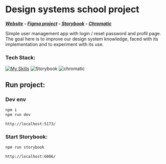 # Design systems school project

_**[Website](https://design-system-five-wheat.vercel.app/) - 
[Figma project](https://www.figma.com/design/y0zqgpjveZSpyzsf6wgDZ7/E02-(LES-GOATS)?node-id=16-51&t=KugNE1BeEuXp3LHC-1) - 
[Storybook](https://main--677be08e3f6f060edbeaf798.chromatic.com) - 
[Chromatic](https://www.chromatic.com/library?appId=677be08e3f6f060edbeaf798&branch=main)**_

Simple user management app with login / reset password and profil page.
The goal here is to improve our design system knowledge,  faced with its implementation and to experiment with its use.

### Tech Stack:

[![My Skills](https://skillicons.dev/icons?i=react,vite,vercel,figma)]()
![Storybook](https://github.com/user-attachments/assets/363c12ae-fa1e-4816-89d4-6b37aae0a802)
![chromatic](https://github.com/user-attachments/assets/88e8c0a1-ba06-48ba-8848-e149907845c0)

## Run project:
### Dev env
```bash
npm i
npm run dev
```
`http://localhost:5173/`

### Start Storybook:
```bash
npm run storybook
```
`http://localhost:6006/`
